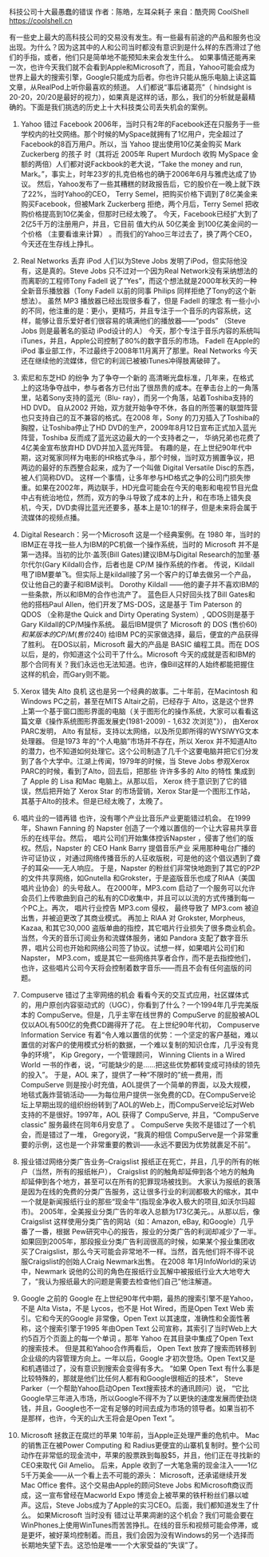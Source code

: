 科技公司十大最愚蠢的错误
作者：陈皓，左耳朵耗子
来自：酷壳网 CoolShell https://coolshell.cn

有一些史上最大的高科技公司的交易没有发生。有一些最有前途的产品和服务也没出现。为什么？因为这其中的人和公司当时都没有意识到是什么样的东西滑过了他们的手指，或者，他们只是简单地不能预知未来会发生什么。
如果事情还能再来一次，也许今天我们就不会看到Apple和Microsoft了，而且，Yahoo可能会成为世界上最大的搜索引擎，Google只能成为后者。你也许只能从施乐电脑上读这篇文章，从RealPod上听你最喜欢的频道。
人们都说“事后诸葛亮”（ hindsight is 20-20，20/20是最好的视力），如果真是这样的话，那么，我们的分析就是最精确的。下面是我们挑选的历史上十大科技类公司丢失机会的案例。

1. Yahoo 错过 Facebook
2006年，当时只有2年的Facebook还在只服务于一些学校内的社交网络。那个时候的MySpace就拥有了1亿用户，完全超过了Facebook的8百万用户。所以，当 Yahoo 提出使用10亿美金购买 Mark Zuckerberg 的孩子 时（其将近 2005年 Rupert Murdoch 收购 MySpace 金额的两倍）人们都对说Fackbook的老大说，“Take the money and run, Mark。”，事实上，时年23岁的扎克伯格也的确于2006年6月与雅虎达成了协议。
然后，Yahoo发布了一些其糟糕的财政报告后，它的股价在一晚上就下跌了22%，当时Yahoo的CEO， Terry Semel，把购买价格下调到了8亿美金来购买Facebook，但被Mark Zuckerberg 拒绝，两个月后，Terry Semel 把收购价格提高到10亿美金，但那时已经太晚了。
今天，Facebook已经扩大到了2亿5千万的注册用户，并且，它目前 值大约从 50亿美金 到100亿美金间的一个价格 （主要看谁来计算） 。而我们的Yahoo三年过去了，换了两个CEO，今天还在生存线上挣扎。

2. Real Networks 丢弃 iPod
人们以为Steve Jobs 发明了iPod，但实际他没有，这是真的。Steve Jobs 只不过对一个因为Real Network没有采纳想法的而离职的工程师Tony Fadell 说了“Yes”，而这个想法就是2000年秋天的一种全新音乐播放器（Tony Fadell 以前的同事 Philips 同样拒绝了Tony的这个新想法）。
虽然 MP3 播放器已经出现很多看了，但是 Fadell 的理念 有一些小小的不同，他注重的是：更小，更精巧，并且专注于一个音乐的内容系统，这样，能够让音乐爱好者们很容易的填满他们的播放器——“pods” （Steve Jobs 则是最著名的驱动 iPod设计的人）
今天，那个专注于音乐内容的系统叫iTunes，并且，Apple公司控制了80%的数字音乐的市场。 Fadell 在Apple的 iPod 事业部工作，不过最终于2008年11月离开了那里。Real Networks 今天还在继续他的流媒体，但它的利润已被被iTunes冲得肢离破碎了。

3. 索尼和东芝HD 的纷争
为了争夺一个新的 高清晰光盘标准，几年来，在格式上的这场争夺战中，参与者各方已付出了很昂贵的成本。在拳击台上的一角落里，站着Sony支持的蓝光（Blu- ray），而另一个角落，站着Toshiba支持的 HD DVD。
自从2002 开始，双方就开始争夺不休，各自的所签署的联盟阵营也只支持自己的互不兼容的格式。在2008 年，Sony 的刀刃插入了Toshiba的胸膛，让Toshiba停止了HD DVD的生产，2009年8月12日宣布正式加入蓝光阵营，Toshiba 反而成了蓝光这边最大的一个支持者之一， 华纳兄弟也花费了4亿美金宣布放弃HD DVD并加入蓝光阵营。
有趣的是，在上世纪90年代中期，这对冤家同样为电影的HR格式争斗，那个时候，当时双方搁置争议，把两边的最好的东西整合起来，成为了一个叫做 Digital Versatile Disc的东西，被人们简称DVD。
这样一个事情，让多年参与HD格式之争的公司门损失惨重。如果在2002年，两边联手，HD光盘可能会在今天的电影和电视节目光盘中占有统治地位，然而，双方的争斗导致了成本的上升，和在市场上错失良机，今天，DVD卖得比蓝光还要多，基本上是10:1的样子，但是未来将会属于流媒体的视频点播。

4. Digital Research：另一个Microsoft
这是一个经典案例。在 1980 年，当时的IBM正在寻找一些人为IBM的PC机做一个操作系统，当时的 Microsoft 并不是第一选择。当初的比尔·盖茨(Bill Gates)建议IBM与Digital Research的加里·基尔代尔(Gary Kildall)合作，后者也是 CP/M 操作系统的作者。
传说，Kildall甩了IBM要单飞。但实际上是kildall接了另一个客户的订单去做另一个产品，仅让他自己的妻子和IBM谈判。 Dorothy Kildall ——他的妻子并不喜欢IBM的一些条款，所以和IBM的合作也流产了。
蓝色巨人只好回头找了Bill Gates和他的搭档Paul Allen，他们开发了MS-DOS，这是基于 Tim Paterson 的 QDOS （全称是the Quick and Dirty Operating System）, QDOS则是基于Gary Kildall的CP/M操作系统。 最后IBM提供了 Microsoft 的 DOS (售价$60) 和某版本的CP/M (售价$240) 给IBM PC的买家做选择，最后，便宜的产品获得了胜利。
在DOS以前，Microsoft 最大的产品是 BASIC 编程工具。而在 DOS以后，是的，你知道这个公司干了什么。Microsoft 今天的成就是否和IBM的那个合同有关？我们永远也无法知道。也许，像Bill这样的人始终都能把握住这样的机会，而Gary则不能。

5. Xerox 错失 Alto 良机
这也是另一个经典的故事。二十年前，在Macintosh 和Windows PC之前，甚至在MITS Altair之前，已经存于 Alto，这是这个世界上第一个基于窗口图形界面的电脑（关于图形化的操作系统，大家可以看看这篇文章《操作系统图形界面发展史(1981-2009) - 1,632 次浏览"》）， 由Xerox PARC发明， Alto 有鼠标，支持以太网络，以及所见即所得的WYSIWYG文本处理器。
但是1973 年的“个人电脑”市场并不存在，所以 Xerox 并不知道Alto的潜力，也不知道如何处理它。这个公司制造了几千个这要电脑并把它们分发到了各个大学中。江湖上传闻，1979年的时候，当 Steve Jobs 参观Xerox PARC的时候，看到了Alto，回去后，把那些 许许多多的 Alto 的特性 集成到了 Apple 的 Lisa 和Mac 电脑上。从那以后， Xerox 终于意识到了它的错误，然后把开始了 Xerox Star 的市场营销，Xerox Star是一个图形工作站，其基于Alto的技术。但是已经太晚了，太晚了。

6. 唱片业的一错再错
也许，没有哪个产业比音乐产业更能错过机会。
在1999年，Shawn Fanning 的 Napster 创造了一个难以置信的一个让大容易共享音乐的在线平台。然后， 唱片公司们开始集体控诉Napster ，侵害了他们的版权。然后，Napster 的 CEO Hank Barry 提倡音乐产业 采用那种电台广播的许可证协议 ，对通过网络传播音乐的人征收版税，可是他的这个倡议遇到了聋子的耳朵——无人响应。
于是，Napster 的粉丝们非常快地跑到了其它的P2P的文件共享网络，如Gnutella 和Grokster，于是盗版音乐也成了RIAA（美国唱片业协会）的头号敌人。
在2000年，MP3.com 启动了一个服务可以允许会员们上传歌曲到自己的私有的CD收集中，并且可以以流的方式传播到每一个PC上。再次， 唱片行业控告 MP3.com 侵权， 最终导致了 MP3.com 被迫出售，并被迫更改了其商业模式。
再加上 RIAA 对 Grokster, Morpheus, Kazaa, 和其它30,000 盗版单曲的指控，其它唱片行业损失了很多商业机会。
当然，今天的音乐订阅业务和流媒体服务，诸如 Pandora 支配了数字音乐界，唱片公司也开始和网络公司签了协议。试想一样，如果唱片公司们和 Napster， MP3.com，或是其它一些网络共享者合作，而不是去指控他们，也许，这些唱片公司今天将会控制着数字音乐——而且不会有任何盗版的问题。

7. Compuserve 错过了主宰网络的机会
看看今天的交互式应用，社区媒体式的，用户原创内容驱动式的（UGC），你看到了什么？一个1994年几乎完美版本的 CompuServe。但是，几乎主宰在线世界的 CompuServe 的屁股被AOL仅以AOL有500亿的免费CD踢得开了花。
在上世纪90年代初， Compuserve Information Service 有着“令人难以置信的优势：一个坚定的客户基础，难以置信的对客户的使用模式分析的数据，一个难以复制的知识仓库，几乎没有竞争的环境”， Kip Gregory，一个管理顾问， Winning Clients in a Wired World 一书的作者，说，“可能缺少的是……把这些优势都转变成可持续的领先的投入”。
于是，AOL 来了，提供了一种“不限时的”统一费用，而 CompuServe 则是按小时充值，AOL提供了一个简单的界面，以及大规模，地毯式轰炸营销活动——为每位用户提供一张免费的CD。在CompuServe论坛上早期出现的组织纷纷转到了AOL的Web上，而CompuServe论坛对Web支持的不是很好。1997年，AOL 获得了 CompuServe, 并且，“CompuServe classic” 服务最终在同年6月安息了 。
CompuServe 失败不是错过了一个机会，而是错过了一堆， Gregory说，“我真的相信 CompuServe是一个非常重要的示例，这也是一个非常重要的教训——永远不要因为优势就裹足不前”。

8. 报业错过网络分类广告业务–Craigslist
报纸正在死亡，并且，几乎的所有的帐户（当然，所有的报纸帐户）， Craigslist 的的触角却延伸到各个地方的触角却延伸到各个地方，甚至可以在所有的犯罪现场被找到。 大家认为报纸的衰落是因为在线的免费的分类广告服务，这让很多行业的利润都极大的缩水，其中一个就是新闻报纸行业的那些“现金牛”(指现金净收入极大的项目,如沃尔玛超市)。
2005年，全美报业分类广告的年收入总额为173亿美元。。从那以后，像Craigslist 这样使用分类广告的网站（如：Amazon, eBay, 和Google）几乎番了一番，根据 Pew研究中心的报告，报业的分类广告的利润却减少了一半。
如果回到2005年，那段报业分类广告利润很高的时候，如果某个报业集团收买了Craigslist，那么今天可能会非常地不一样。当然，首先他们将不得不说服Craigslist的创始人Craig Newmark出售。
在2008 年1月InfoWorld的采访中，Newmark 说他的公司的角色在报纸行业瓦解中被报纸行业大大地夸大了，“我认为报纸最大的问题是需要去检查他们自己”他注解道。

9. Google 之前的 Google
在上世纪90年代中期，最热的搜索引擎不是Yahoo，不是 Alta Vista，不是 Lycos，也不是 Hot Wired，而是Open Text Web 索引。它和今天的Google 非常像，Open Text 以其速度，准确性和全面性著称，这个搜索引擎于1995 年由Open Text 公司宣称，其索引了当时Web上大约5百万个页面上的每一个单词 。那年 Yahoo 在其目录中集成了Open Text 的搜索技术。
但是其和Yahoo合作两看后， Open Text 放弃了搜索而转移到企业级的内容管理方向上。一年以后，Google 才初次登场。Open Text又是和机遇错过了，没有意识到搜索会变得有多大。
“如果 Open Text 有什么事是比较特殊的，那就是他们比任何人都有和Google很相近的技术”， Steve Parker（一个帮助Yahoo启动Open Text搜索技术的通讯顾问）说， “它比Google早三年进入市场，所以Google不得不为了以更快的速度发展而使劲烧钱，并且，Google也不一定有足够的时间去成为市场的领导者。如果当初不是那样，也许，今天的山大王将会是Open Text ”。

10. Microsoft 拯救正在腐烂的苹果
10年前，当Apple正处理严重的危机中。 Mac 的销售正在被Power Computing 和 Radius更便宜的山寨机复制时。整个公司动作在非常低的现金流中，苹果的股票跌到每股$5，并且，他们正在寻找新的CEO来取代 Gil Amelio。
后来，Apple 收到了一大笔急需的现金注入——1亿5千万美金——从一个看上去不可能的源头： Microsoft，还承诺继续开发Mac Office 套件。这个交易由Apple的顾问Steve Jobs 和Microsoft商议而成，这一宣布曾经在Macworld Expo 博览会上被苹果的铁杆粉丝们暴以嘘声。这后，Steve Jobs成为了Apple的实习CEO。后面，我们都知道发生了什么。
如果Microsoft 当时没有 错过让苹果凋谢的这个机会？我们可能会要在WinPhones上使用WinTunes而苦苦挣扎。在线的音乐和视频可能会停滞，或是更坏，被好莱坞控制着。而且，我们会因为没有Windows的另一个选择而长期地失望下去。这恐怕是唯一一个大家受益的“失误”了。